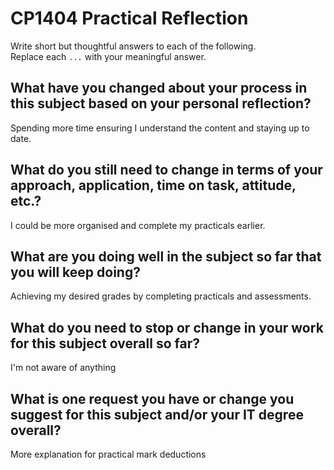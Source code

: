 # CP1404 Practical Reflection

Write short but thoughtful answers to each of the following.  
Replace each `...` with your meaningful answer.

## What have you changed about your process in this subject based on your personal reflection?

Spending more time ensuring I understand the content and staying up to date.

## What do you still need to change in terms of your approach, application, time on task, attitude, etc.?

I could be more organised and complete my practicals earlier.

## What are you doing well in the subject so far that you will keep doing?

Achieving my desired grades by completing practicals and assessments.

## What do you need to stop or change in your work for this subject overall so far?

I'm not aware of anything

## What is one request you have or change you suggest for this subject and/or your IT degree overall?

More explanation for practical mark deductions